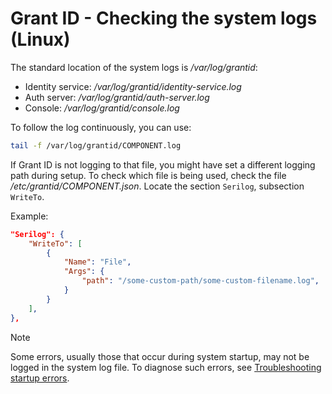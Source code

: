 ﻿# Grant ID - Checking the system logs (Linux)

The standard location of the system logs is */var/log/grantid*:

* Identity service: */var/log/grantid/identity-service.log*
* Auth server: */var/log/grantid/auth-server.log*
* Console: */var/log/grantid/console.log*

To follow the log continuously, you can use:

```sh
tail -f /var/log/grantid/COMPONENT.log
```

If Grant ID is not logging to that file, you might have set a different logging path during setup. To check which file is being used,
check the file */etc/grantid/COMPONENT.json*. Locate the section `Serilog`, subsection `WriteTo`.

Example:
```json
"Serilog": {
	"WriteTo": [
		{
			"Name": "File",
			"Args": {
				"path": "/some-custom-path/some-custom-filename.log",
			}
		}
	],
},
```

> [!NOTE]
> Some errors, usually those that occur during system startup, may not be logged in the system log file.
> To diagnose such errors, see [Troubleshooting startup errors](startup-errors.md).
